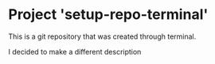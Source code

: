 # Project 'setup-repo-terminal'

This is a git repository that was created through terminal.

I decided to make a different description

